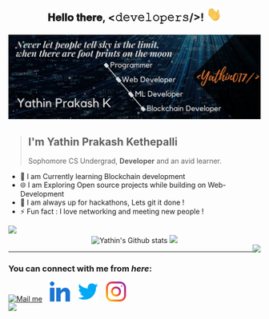 ## <p align="center">𝐇𝐞𝐥𝐥𝐨 𝐭𝐡𝐞𝐫𝐞, <𝚍𝚎𝚟𝚎𝚕𝚘𝚙𝚎𝚛𝚜/>! <img src="https://github.com/ABSphreak/ABSphreak/blob/master/gifs/Hi.gif" width="30px"></p>

<a href="https://github.com/yathin017?tab=repositories">
<img src="./assets/Github-Banner.png" />
</a>

> ## I'm Yathin Prakash Kethepalli 
> Sophomore CS Undergrad, **Developer** and an avid learner.

 - 👋 I am Currently learning Blockchain development
 - 🌐 I am Exploring Open source projects while building on Web-Development
 - 💭 I am always up for hackathons, Lets git it done !
 - ⚡ Fun fact : I love networking and meeting new people !

 
<div>
<img src="https://activity-graph.herokuapp.com/graph?username=yathin017&theme=radical&bg_color=00000000&point=00000000&line=FC6401&hide_border=true&custom_title=Keep+Exploring,+Learning+and+Contributing+away...&color=969696&area=true&area_color=FC6401">
</div>
<div align="center">
<img width="370px" src="https://github-readme-stats.vercel.app/api?username=yathin017&show_icons=true&theme=radical&count_private=true&hide_border=true&title_color=FC6401&icon_color=FC6401&bg_color=0D111700&text_color=969696&custom_title=Yathin's+Github+Stats" alt="Yathin's Github stats" />
<img width="370px" src="http://github-readme-streak-stats.herokuapp.com?user=yathin017&hide_border=true&background=0D111700&border=943BDD00&fire=CB0044&sideNums=FC6401&currStreakLabel=ff96e6e&currStreakNum=969696&sideLabels=FC6401&dates=969696&stroke=7F1DA2" />
</div>

<!-- ### 🍁 My Skill stack :

|               |           |
|       ---     |    ---    |
| `Web-Dev`     | ![HTML5](https://img.shields.io/badge/-HTML5-CC2400?style=for-the-badge&logo=html5&logoColor=white) ![CSS3](https://img.shields.io/badge/-CSS3-E24800?style=for-the-badge&logo=css3) ![Bootstrap](https://img.shields.io/badge/bootstrap-FE9A00?style=for-the-badge&logo=bootstrap&logoColor=white)|
| `Languages`   | ![JavaScript](https://img.shields.io/badge/-JavaScript-FE7601?style=for-the-badge&logo=javascript) ![Python](https://img.shields.io/badge/-Python-1F65AC?style=for-the-badge&logo=Python&logoColor=white) ![Solidity](https://img.shields.io/badge/-Solidity-034D9A?style=for-the-badge&logo=Solidity) ![MySQL](https://img.shields.io/badge/-MySQL-307BBD?style=for-the-badge&logo=mysql&logoColor=white)|
| `Tools`       | ![VS Code](https://img.shields.io/badge/Visual_Studio_Code-5D1A60?style=for-the-badge&logo=visual%20studio%20code&logoColor=white) ![Git](https://img.shields.io/badge/Git-682181?style=for-the-badge&logo=git&logoColor=white) ![Heroku](https://img.shields.io/badge/Heroku-AA2690?style=for-the-badge&logo=heroku&logoColor=white) ![Vercel](https://img.shields.io/badge/vercel-AA42F1.svg?style=for-the-badge&logo=vercel&logoColor=white) ![Next.js](https://img.shields.io/badge/next.js-000000?style=for-the-badge&logo=next.js&logoColor=white) ![Flask](https://img.shields.io/badge/flask-%23000.svg?style=for-the-badge&logo=flask&logoColor=white) ![Figma](https://img.shields.io/badge/figma-%23F24E1E.svg?style=for-the-badge&logo=figma&logoColor=white) ![Adobe Illustrator](https://img.shields.io/badge/adobeillustrator-%23FF9A00.svg?style=for-the-badge&logo=adobeillustrator&logoColor=white)| -->


<img align="right" src="https://komarev.com/ghpvc/?username=yathin017&style=flat-square&color=232323">
<hr>


### You can connect with me from _here_:
[<img height=40 width=40 align="centre" alt="Mail me" src="./assets/mail.ico">](yathin20100@iiitnr.edu.in)&nbsp;&nbsp;&nbsp;
[<img height=40 width=40 align="centre" alt="Connect on LinkedIn" src="./assets/linkedin.svg">](https://www.linkedin.com/in/yathin017/)&nbsp;&nbsp;&nbsp; 
[<img height=40 width=40 align="centre" alt="Visit my Twitter Profile" src="./assets/twitter.svg">](https://twitter.com/yathin017)&nbsp;&nbsp;&nbsp; 
[<img height=40 width=40 align="centre" alt="Visit my Instagram Profile" src="./assets/instagram.svg">](https://www.instagram.com/yathin017/)
<br>
![](https://raw.githubusercontent.com/halfrost/halfrost/master/icons/header_.png)
